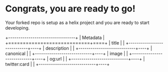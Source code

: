 # Congrats, you are ready to go!

Your forked repo is setup as a helix project and you are ready to start developing.  

+---------------------------------+
| Metadata                        |
+============================+====+
| title                      |    |
+----------------------------+----+
| description                |    |
+----------------------------+----+
| canonical                  |    |
+----------------------------+----+
| image                      |    |
+----------------------------+----+
| og:url                     |    |
+----------------------------+----+
| twitter:card               |    |
+----------------------------+----+
